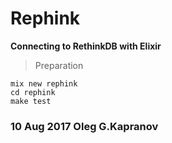 # Rephink

**Connecting to RethinkDB with Elixir**

> Preparation

```
mix new rephink
cd rephink
make test
```

### 10 Aug 2017 Oleg G.Kapranov
